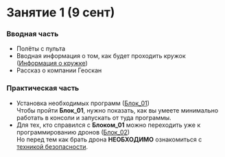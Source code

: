 # Занятие 1 (9 сент)
### Вводная часть
* Полёты с пульта
* Вводная информация о том, как будет проходить кружок ([Информация о кружке](./Доп_файлы/Информация_о_кружке.md))
* Рассказ о компании Геоскан
### Практическая часть
* Установка необходимых программ ([Блок_01](./Блоки/Блок_01)) \
  Чтобы пройти **Блок_01**, нужно показать, как вы умеете минимально работать в консоли и запускать от туда программы.
* Для тех, кто справился с **Блоком_01** можно переходить уже к программированию дронов ([Блок_02](./Блоки/Блок_02)) \
  Но перед тем как брать дрона **НЕОБХОДИМО** ознакомиться с [техникой безопасности](./Доп_файлы/Техника_безопасности.md).
